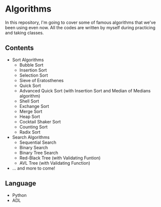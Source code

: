 # Algorithms

In this repository, I'm going to cover some of famous algorithms that we've been using even now. 
All the codes are written by myself during practicing and taking classes.

## Contents

- Sort Algorithms
  * Bubble Sort
  * Insertion Sort
  * Selection Sort
  * Sieve of Eratosthenes
  * Quick Sort
  * Advanced Quick Sort (with Insertion Sort and Median of Medians algorithm)
  * Shell Sort
  * Exchange Sort
  * Merge Sort
  * Heap Sort
  * Cocktail Shaker Sort
  * Counting Sort
  * Radix Sort
- Search Algorithms
  * Sequential Search
  * Binary Search
  * Binary Tree Search
  * Red-Black Tree (with Validating Funtion)
  * AVL Tree (with Validating Function)
- ... and more to come!

## Language
- Python
- ADL
